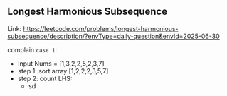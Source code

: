 ## Longest Harmonious Subsequence

Link: https://leetcode.com/problems/longest-harmonious-subsequence/description/?envType=daily-question&envId=2025-06-30

complain `case 1`:
- input Nums = [1,3,2,2,5,2,3,7]
- step 1: sort array [1,2,2,2,3,5,7]
- step 2: count LHS:
    - sd
